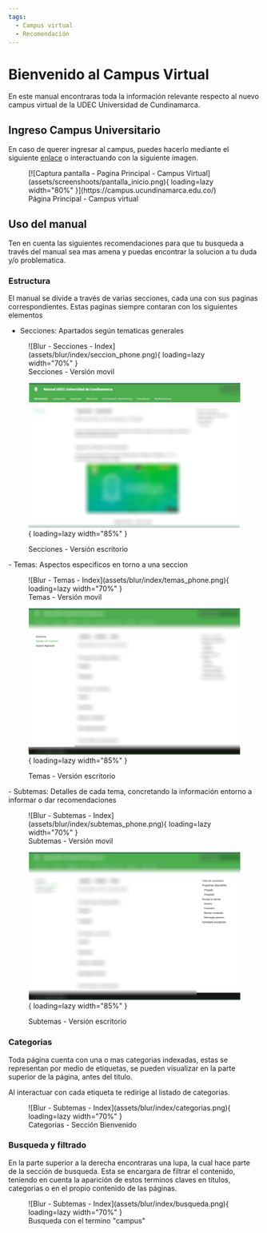 ```yaml
---
tags:
  - Campus virtual
  - Recomendación
---
```


# Bienvenido al Campus Virtual

En este manual encontraras toda la información relevante respecto al nuevo campus virtual de la UDEC Universidad de Cundinamarca.

## Ingreso Campus Universitario

En caso de querer ingresar al campus, puedes hacerlo mediante el siguiente [enlace](https://campus.ucundinamarca.edu.co/) o interactuando con la siguiente imagen.

<figure markdown="span">
  [![Captura pantalla - Pagina Principal - Campus Virtual](assets/screenshoots/pantalla_inicio.png){ loading=lazy width="80%" }](https://campus.ucundinamarca.edu.co/)
  <figcaption>Página Principal - Campus virtual</figcaption>
</figure>

## Uso del manual

Ten en cuenta las siguientes recomendaciones para que tu busqueda a través del manual sea mas amena y puedas encontrar la solucion a tu duda y/o problematica.

### Estructura

El manual se divide a través de varias secciones, cada una con sus paginas correspondientes. Estas paginas siempre contaran con los siguientes elementos

- Secciones: Apartados según tematicas generales
<figure markdown="span">
  ![Blur - Secciones - Index](assets/blur/index/seccion_phone.png){ loading=lazy width="70%" }
  <figcaption>Secciones - Versión movil</figcaption>
  
  ![Blur - Secciones - Index](assets/blur/index/seccion_desktop.png){ loading=lazy width="85%" }
  <figcaption>Secciones - Versión escritorio</figcaption>
</figure>
- Temas: Aspectos especificos en torno a una seccion
<figure markdown="span">
  ![Blur - Temas - Index](assets/blur/index/temas_phone.png){ loading=lazy width="70%" }
  <figcaption>Temas - Versión movil</figcaption>
  
  ![Blur - Temas - Index](assets/blur/index/temas_desktop.png){ loading=lazy width="85%" }
  <figcaption>Temas - Versión escritorio</figcaption>
</figure>
- Subtemas: Detalles de cada tema, concretando la información entorno a informar o dar recomendaciones
<figure markdown="span">
  ![Blur - Subtemas - Index](assets/blur/index/subtemas_phone.png){ loading=lazy width="70%" }
  <figcaption>Subtemas - Versión movil</figcaption>
  
  ![Blur - Subtemas - Index](assets/blur/index/subtemas_desktop.png){ loading=lazy width="85%" }
  <figcaption>Subtemas - Versión escritorio</figcaption>
</figure>

### Categorias

Toda página cuenta con una o mas categorias indexadas, estas se representan por medio de etiquetas, se pueden visualizar en la parte superior de la página, antes del titulo.

Al interactuar con cada etiqueta te redirige al listado de categorias.

<figure markdown="span">
  ![Blur - Subtemas - Index](assets/blur/index/categorias.png){ loading=lazy width="70%" }
  <figcaption>Categorias - Sección Bienvenido</figcaption>
</figure>

### Busqueda y filtrado

En la parte superior a la derecha encontraras una lupa, la cual hace parte de la sección de busqueda. Esta se encargara de filtrar el contenido, teniendo en cuenta la aparición de estos terminos claves en títulos, categorias o en el propio contenido de las páginas.

<figure markdown="span">
  ![Blur - Subtemas - Index](assets/blur/index/busqueda.png){ loading=lazy width="70%" }
  <figcaption>Busqueda con el termino "campus"</figcaption>
</figure>

<!-- ## Project layout

    mkdocs.yml    # The configuration file.
    docs/
        index.md  # The documentation homepage.
        ...       # Other markdown pages, images and other files. -->
